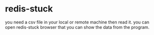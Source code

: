 # redis-stuck

you need a csv file in your local or remote machine then read it.
you can open redis-stuck browser that you can show the data from the program.
